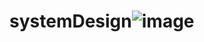 # systemDesign![image](https://github.com/user-attachments/assets/0beff3ee-cabc-457b-821e-1b6916c23eca)
